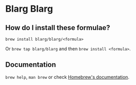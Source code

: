 # Blarg Blarg

## How do I install these formulae?

`brew install blarg/blarg/<formula>`

Or `brew tap blarg/blarg` and then `brew install <formula>`.

## Documentation

`brew help`, `man brew` or check [Homebrew's documentation](https://docs.brew.sh).
